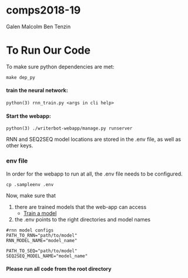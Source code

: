 # comps2018-19

Galen
Malcolm
Ben
Tenzin

# To Run Our Code

To make sure python dependencies are met:
```
make dep_py
```

#### <a name="train"></a>train the neural network:
```
python(3) rnn_train.py <args in cli help>
```

#### Start the webapp:
```
python(3) ./writerbot-webapp/manage.py runserver
```
RNN and SEQ2SEQ model locations are stored in the .env file, as well as other keys.

### env file

In order for the webapp to run at all, the .env file needs to be configured.

```
cp .sampleenv .env
```
Now, make sure that 
1. there are trained models that the web-app can access
    * [Train a model](#train)
2. the .env points to the right directories and model names
```
#rnn model configs
PATH_TO_RNN="path/to/model"
RNN_MODEL_NAME="model_name"

PATH_TO_SEQ="path/to/model"
SEQ2SEQ_MODEL_NAME="model_name"
```
#### Please run all code from the root directory
